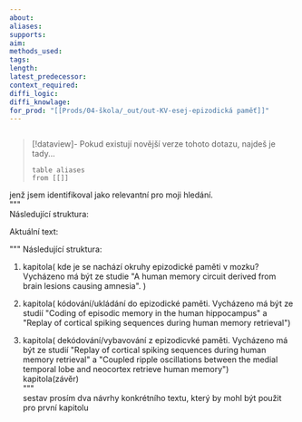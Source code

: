 ```yaml
---
about: 
aliases: 
supports: 
aim: 
methods_used: 
tags: 
length: 
latest_predecessor: 
context_required: 
diffi_logic: 
diffi_knowlage: 
for_prod: "[[Prods/04-škola/_out/out-KV-esej-epizodická paměť]]"
---
```


```prompt

```


> [!dataview]- Pokud existují novější verze tohoto dotazu, najdeš je tady...
> ```dataview
> table aliases
> from [[]] 
> ```
jenž jsem identifikoval jako relevantní pro moji hledání.  
"""  
Následující struktura:

Aktuální text:

"""
Následující struktura:
1. kapitola( kde je se nachází okruhy epizodické paměti v mozku? Vycházeno má být ze studie "A human memory circuit derived from brain lesions causing amnesia". )
    
2. kapitola( kódování/ukládání do epizodické paměti. Vycházeno má být ze studií "Coding of episodic memory in the human hippocampus" a "Replay of cortical spiking sequences during human memory retrieval")
    
3. kapitola( dekódování/vybavování z epizodicvké paměti. Vycházeno má být ze studií "Replay of cortical spiking sequences during human memory retrieval" a "Coupled ripple oscillations between the medial temporal lobe and neocortex retrieve human memory")  
    kapitola(závěr)  
"""  
sestav prosím dva návrhy konkrétního textu, který by mohl být použit pro první kapitolu
